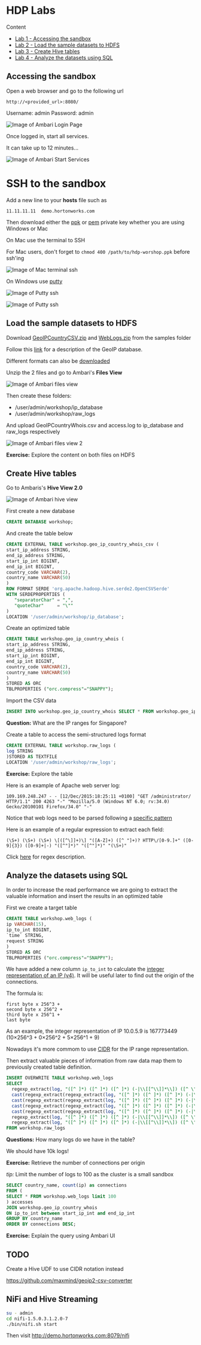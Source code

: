 # HDP Labs

Content

* [Lab 1 - Accessing the sandbox](#accessing-the-sandbox)
* [Lab 2 - Load the sample datasets to HDFS](#load-the-sample-datasets-to-hdfs)
* [Lab 3 - Create Hive tables](#create-hive-tables)
* [Lab 4 - Analyze the datasets using SQL](#analyze-the-datasets-using-sql)

## Accessing the sandbox

Open a web browser and go to the following url

```http://<provided_url>:8080/```

Username: admin
Password: admin

![Image of Ambari Login Page](images/ambari_login_page.png)

Once logged in, start all services.

It can take up to 12 minutes...

![Image of Ambari Start Services](images/ambari_start_services.png)

# SSH to the sandbox

Add a new line to your **hosts** file such as

```11.11.11.11	demo.hortonworks.com```

Then download either the [ppk](keys/hdp-workshop.ppk) or [pem](keys/hdp-workshop.pem) private key whether you are using Windows or Mac

On Mac use the terminal to SSH

For Mac users, don't forget to ```chmod 400 /path/to/hdp-worshop.ppk``` before ssh'ing

![Image of Mac terminal ssh](images/mac_terminal_ssh.png)

On Windows use [putty](https://www.chiark.greenend.org.uk/~sgtatham/putty/latest.html)

![Image of Putty ssh](images/login_with_putty_1.png)

![Image of Putty ssh](images/login_with_putty_2.png)

## Load the sample datasets to HDFS

Download [GeoIPCountryCSV.zip](https://github.com/charlesb/HDP-workshop/raw/master/samples/GeoIPCountryCSV.zip) and [WebLogs.zip](https://github.com/charlesb/HDP-workshop/raw/master/samples/WebLogs.zip) from the samples folder

Follow this [link](https://dev.maxmind.com/geoip/legacy/csv/#GeoIP_Legacy_Country_CSV_Database_Fields) for a description of the GeoIP database.

Different formats can also be [downloaded](http://geolite.maxmind.com/download/geoip/database/GeoIPCountryCSV.zip)

Unzip the 2 files and go to Ambari's **Files View**

![Image of Ambari files view](images/ambari_files_view_1.png)

Then create these folders:

* /user/admin/workshop/ip_database
* /user/admin/workshop/raw_logs

And upload GeoIPCountryWhois.csv and access.log to ip_database and raw_logs respectively

![Image of Ambari files view 2](images/ambari_files_view_2.png)

**Exercise:** Explore the content on both files on HDFS

## Create Hive tables

Go to Ambaris's **Hive View 2.0**

![Image of Ambari hive view](images/ambari_hive_view.png)

First create a new database

```sql
CREATE DATABASE workshop;
```

And create the table below

```sql
CREATE EXTERNAL TABLE workshop.geo_ip_country_whois_csv (
start_ip_address STRING,
end_ip_address STRING,
start_ip_int BIGINT,
end_ip_int BIGINT,
country_code VARCHAR(2),
country_name VARCHAR(50)
)
ROW FORMAT SERDE 'org.apache.hadoop.hive.serde2.OpenCSVSerde'
WITH SERDEPROPERTIES (
   "separatorChar" = ",",
   "quoteChar"     = "\""
)
LOCATION '/user/admin/workshop/ip_database';
```

Create an optimized table

```sql
CREATE TABLE workshop.geo_ip_country_whois (
start_ip_address STRING,
end_ip_address STRING,
start_ip_int BIGINT,
end_ip_int BIGINT,
country_code VARCHAR(2),
country_name VARCHAR(50)
)
STORED AS ORC
TBLPROPERTIES ("orc.compress"="SNAPPY");
```

Import the CSV data

```sql
INSERT INTO workshop.geo_ip_country_whois SELECT * FROM workshop.geo_ip_country_whois_csv;
```

**Question:** What are the IP ranges for Singapore?

Create a table to access the semi-structured logs format

```sql
CREATE EXTERNAL TABLE workshop.raw_logs (
log STRING
)STORED AS TEXTFILE
LOCATION '/user/admin/workshop/raw_logs';
```

**Exercise:** Explore the table

Here is an example of Apache web server log:

```109.169.248.247 - - [12/Dec/2015:18:25:11 +0100] "GET /administrator/ HTTP/1.1" 200 4263 "-" "Mozilla/5.0 (Windows NT 6.0; rv:34.0) Gecko/20100101 Firefox/34.0" "-"```

Notice that web logs need to be parsed following a [specific pattern](https://httpd.apache.org/docs/1.3/logs.html#combined)

Here is an example of a regular expression to extract each field:

```(\S+) (\S+) (\S+) \[([^\]]+)\] "([A-Z]+) ([^ "]+)? HTTP\/[0-9.]+" ([0-9]{3}) ([0-9]+|-) "([^"]*)" "([^"]*)" "(\S+)"```

Click [here](https://regexr.com/3t58q) for regex description.

## Analyze the datasets using SQL

In order to increase the read performance we are going to extract the valuable information and insert the results in an optimized table


First we create a target table

```sql
CREATE TABLE workshop.web_logs (
ip VARCHAR(15),
ip_to_int BIGINT,
`time` STRING,
request STRING
)
STORED AS ORC
TBLPROPERTIES ("orc.compress"="SNAPPY");
```
We have added a new column ```ip_to_int``` to calculate the [integer representation of an IP (v4)](https://dev.maxmind.com/geoip/legacy/csv/#Integer_IPv4_Representation). It will be useful later to find out the origin of the connections.

The formula is:

```
first byte x 256^3 +
second byte x 256^2 +
third byte x 256^1 +
last byte
```

As an example, the integer representation of IP 10.0.5.9 is 167773449 (10×256^3 + 0×256^2 + 5×256^1 + 9)

Nowadays it's more commom to use [CIDR](https://en.wikipedia.org/wiki/Classless_Inter-Domain_Routing) for the IP range representation.

Then extract valuable pieces of information from raw data map them to previously created table definition.

```sql
INSERT OVERWRITE TABLE workshop.web_logs
SELECT
  regexp_extract(log, "([^ ]*) ([^ ]*) ([^ ]*) (-|\\[[^\\]]*\\]) ([^ \"]*|\"[^\"]*\") (-|[0-9]*) (-|[0-9]*)(?: ([^ \"]*|\"[^\"]*\") ([^ \"]*|\"[^\"]*\"))?", 1) ip,
  cast(regexp_extract(regexp_extract(log, "([^ ]*) ([^ ]*) ([^ ]*) (-|\\[[^\\]]*\\]) ([^ \"]*|\"[^\"]*\") (-|[0-9]*) (-|[0-9]*)(?: ([^ \"]*|\"[^\"]*\") ([^ \"]*|\"[^\"]*\"))?", 1),"(\\d+)\\.(\\d+)\\.(\\d+)\\.(\\d+)",1) as bigint) * 16777216 +
  cast(regexp_extract(regexp_extract(log, "([^ ]*) ([^ ]*) ([^ ]*) (-|\\[[^\\]]*\\]) ([^ \"]*|\"[^\"]*\") (-|[0-9]*) (-|[0-9]*)(?: ([^ \"]*|\"[^\"]*\") ([^ \"]*|\"[^\"]*\"))?", 1),"(\\d+)\\.(\\d+)\\.(\\d+)\\.(\\d+)",2) as bigint) * 65536 +
  cast(regexp_extract(regexp_extract(log, "([^ ]*) ([^ ]*) ([^ ]*) (-|\\[[^\\]]*\\]) ([^ \"]*|\"[^\"]*\") (-|[0-9]*) (-|[0-9]*)(?: ([^ \"]*|\"[^\"]*\") ([^ \"]*|\"[^\"]*\"))?", 1),"(\\d+)\\.(\\d+)\\.(\\d+)\\.(\\d+)",3) as bigint) * 256 +
  cast(regexp_extract(regexp_extract(log, "([^ ]*) ([^ ]*) ([^ ]*) (-|\\[[^\\]]*\\]) ([^ \"]*|\"[^\"]*\") (-|[0-9]*) (-|[0-9]*)(?: ([^ \"]*|\"[^\"]*\") ([^ \"]*|\"[^\"]*\"))?", 1),"(\\d+)\\.(\\d+)\\.(\\d+)\\.(\\d+)",4) as bigint) as ip_to_int,
  regexp_extract(log, "([^ ]*) ([^ ]*) ([^ ]*) (-|\\[[^\\]]*\\]) ([^ \"]*|\"[^\"]*\") (-|[0-9]*) (-|[0-9]*)(?: ([^ \"]*|\"[^\"]*\") ([^ \"]*|\"[^\"]*\"))?", 4) `time`,
  regexp_extract(log, "([^ ]*) ([^ ]*) ([^ ]*) (-|\\[[^\\]]*\\]) ([^ \"]*|\"[^\"]*\") (-|[0-9]*) (-|[0-9]*)(?: ([^ \"]*|\"[^\"]*\") ([^ \"]*|\"[^\"]*\"))?", 5) request
FROM workshop.raw_logs
```

**Questions:** How many logs do we have in the table?

We should have 10k logs!

**Exercise:** Retrieve the number of connections per origin

*tip:* Limit the number of logs to 100 as the cluster is a small sandbox

```sql
SELECT country_name, count(ip) as connections
FROM (
SELECT * FROM workshop.web_logs limit 100
) accesses
JOIN workshop.geo_ip_country_whois
ON ip_to_int between start_ip_int and end_ip_int
GROUP BY country_name
ORDER BY connections DESC;
```

**Exercise:** Explain the query using Ambari UI

## TODO

Create a Hive UDF to use CIDR notation instead

https://github.com/maxmind/geoip2-csv-converter

## NiFi and Hive Streaming

```bash
su - admin
cd nifi-1.5.0.3.1.2.0-7
./bin/nifi.sh start
```

Then visit http://demo.hortonworks.com:8079/nifi

























